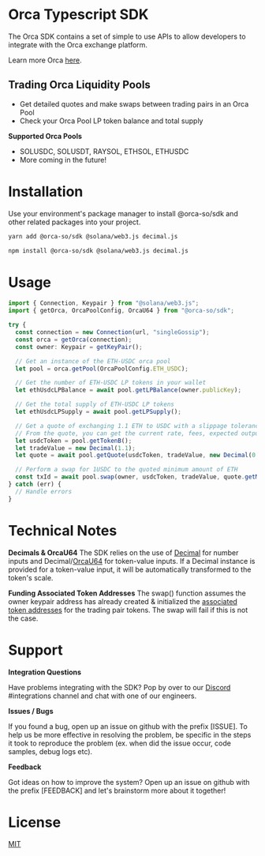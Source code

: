 # Orca Typescript SDK

The Orca SDK contains a set of simple to use APIs to allow developers to integrate with the Orca exchange platform.

Learn more Orca [here](https://docs.orca.so).

## Trading Orca Liquidity Pools

- Get detailed quotes and make swaps between trading pairs in an Orca Pool
- Check your Orca Pool LP token balance and total supply

**Supported Orca Pools**

- SOLUSDC, SOLUSDT, RAYSOL, ETHSOL, ETHUSDC
- More coming in the future!

# Installation

Use your environment's package manager to install @orca-so/sdk and other related packages into your project.

```bash
yarn add @orca-so/sdk @solana/web3.js decimal.js
```

```bash
npm install @orca-so/sdk @solana/web3.js decimal.js
```

# Usage

```typescript
import { Connection, Keypair } from "@solana/web3.js";
import { getOrca, OrcaPoolConfig, OrcaU64 } from "@orca-so/sdk";

try {
  const connection = new Connection(url, "singleGossip");
  const orca = getOrca(connection);
  const owner: Keypair = getKeyPair();

  // Get an instance of the ETH-USDC orca pool
  let pool = orca.getPool(OrcaPoolConfig.ETH_USDC);

  // Get the number of ETH-USDC LP tokens in your wallet
  let ethUsdcLPBalance = await pool.getLPBalance(owner.publicKey);

  // Get the total supply of ETH-USDC LP tokens
  let ethUsdcLPSupply = await pool.getLPSupply();

  // Get a quote of exchanging 1.1 ETH to USDC with a slippage tolerance of 0.1%
  // From the quote, you can get the current rate, fees, expected output amount and minimum output amount
  let usdcToken = pool.getTokenB();
  let tradeValue = new Decimal(1.1);
  let quote = await pool.getQuote(usdcToken, tradeValue, new Decimal(0.1));

  // Perform a swap for 1USDC to the quoted minimum amount of ETH
  const txId = await pool.swap(owner, usdcToken, tradeValue, quote.getMinOutputAmount());
} catch (err) {
  // Handle errors
}
```

# Technical Notes

**Decimals & OrcaU64**
The SDK relies on the use of [Decimal](https://github.com/MikeMcl/decimal.js/) for number inputs and Decimal/[OrcaU64](https://github.com/orca-so/typescript-sdk/blob/main/src/public/utils/orca-u64.ts) for token-value inputs. If a Decimal instance is provided for a token-value input, it will be automatically transformed to the token's scale.

**Funding Associated Token Addresses**
The swap() function assumes the owner keypair address has already created & initialized the [associated token addresses](https://spl.solana.com/associated-token-account) for the trading pair tokens. The swap will fail if this is not the case.

# Support

**Integration Questions**

Have problems integrating with the SDK? Pop by over to our [Discord](https://discord.gg/nSwGWn5KSG) #integrations channel and chat with one of our engineers.

**Issues / Bugs**

If you found a bug, open up an issue on github with the prefix [ISSUE]. To help us be more effective in resolving the problem, be specific in the steps it took to reproduce the problem (ex. when did the issue occur, code samples, debug logs etc).

**Feedback**

Got ideas on how to improve the system? Open up an issue on github with the prefix [FEEDBACK] and let's brainstorm more about it together!

# License

[MIT](https://choosealicense.com/licenses/mit/)
